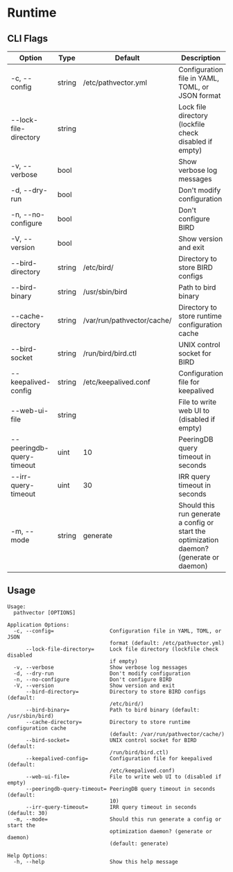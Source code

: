 # Runtime
<!-- Code generated DO NOT EDIT -->
## CLI Flags
| Option | Type | Default | Description |
|--------|------|---------|-------------|
| -c,  --config | string | /etc/pathvector.yml | Configuration file in YAML, TOML, or JSON format |
|  --lock-file-directory | string |  | Lock file directory (lockfile check disabled if empty) |
| -v,  --verbose | bool |  | Show verbose log messages |
| -d,  --dry-run | bool |  | Don't modify configuration |
| -n,  --no-configure | bool |  | Don't configure BIRD |
| -V,  --version | bool |  | Show version and exit |
|  --bird-directory | string | /etc/bird/ | Directory to store BIRD configs |
|  --bird-binary | string | /usr/sbin/bird | Path to bird binary |
|  --cache-directory | string | /var/run/pathvector/cache/ | Directory to store runtime configuration cache |
|  --bird-socket | string | /run/bird/bird.ctl | UNIX control socket for BIRD |
|  --keepalived-config | string | /etc/keepalived.conf | Configuration file for keepalived |
|  --web-ui-file | string |  | File to write web UI to (disabled if empty) |
|  --peeringdb-query-timeout | uint | 10 | PeeringDB query timeout in seconds |
|  --irr-query-timeout | uint | 30 | IRR query timeout in seconds |
| -m,  --mode | string | generate | Should this run generate a config or start the optimization daemon? (generate or daemon) |

## Usage
```
Usage:
  pathvector [OPTIONS]

Application Options:
  -c, --config=                  Configuration file in YAML, TOML, or JSON
                                 format (default: /etc/pathvector.yml)
      --lock-file-directory=     Lock file directory (lockfile check disabled
                                 if empty)
  -v, --verbose                  Show verbose log messages
  -d, --dry-run                  Don't modify configuration
  -n, --no-configure             Don't configure BIRD
  -V, --version                  Show version and exit
      --bird-directory=          Directory to store BIRD configs (default:
                                 /etc/bird/)
      --bird-binary=             Path to bird binary (default: /usr/sbin/bird)
      --cache-directory=         Directory to store runtime configuration cache
                                 (default: /var/run/pathvector/cache/)
      --bird-socket=             UNIX control socket for BIRD (default:
                                 /run/bird/bird.ctl)
      --keepalived-config=       Configuration file for keepalived (default:
                                 /etc/keepalived.conf)
      --web-ui-file=             File to write web UI to (disabled if empty)
      --peeringdb-query-timeout= PeeringDB query timeout in seconds (default:
                                 10)
      --irr-query-timeout=       IRR query timeout in seconds (default: 30)
  -m, --mode=                    Should this run generate a config or start the
                                 optimization daemon? (generate or daemon)
                                 (default: generate)

Help Options:
  -h, --help                     Show this help message

```
